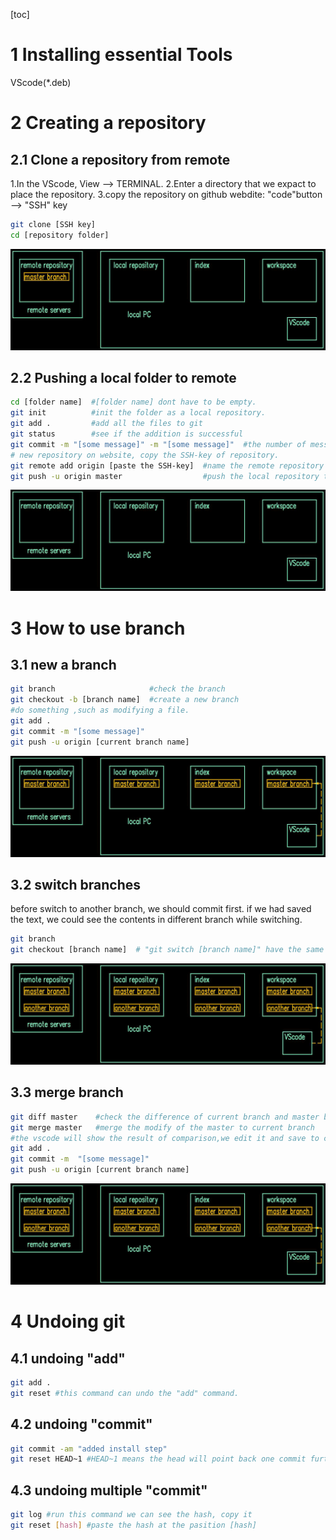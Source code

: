 [toc]

<!-- toc -->

# 1 Installing essential Tools
VScode(*.deb)
# 2 Creating a repository
## 2.1 Clone a repository from remote
1.In the VScode, View --> TERMINAL.
2.Enter a directory that we expact to place the repository.
3.copy the repository on github webdite: "code"button --> "SSH" key
```bash
git clone [SSH key]
cd [repository folder]
```
![clone](./images/How_to_use_Git/clone.gif)

## 2.2 Pushing a local folder to remote
```bash
cd [folder name]  #[folder name] dont have to be empty.
git init          #init the folder as a local repository.
git add .         #add all the files to git
git status        #see if the addition is successful
git commit -m "[some message]" -m "[some message]"  #the number of message has no limits.
# new repository on website, copy the SSH-key of repository.
git remote add origin [paste the SSH-key]  #name the remote repository as origin.
git push -u origin master                  #push the local repository to network.
```
![local-push-remote](./images/How_to_use_Git/local-push-remote.gif)

# 3 How to use branch
## 3.1 new a branch
```bash
git branch                     #check the branch
git checkout -b [branch name]  #create a new branch
#do something ,such as modifying a file.
git add .                      
git commit -m "[some message]"
git push -u origin [current branch name] 
```
![new-branch](./images/How_to_use_Git/new-branch.gif)  

## 3.2 switch branches
before switch to another branch, we should commit first.
if we had saved the text, we could see the contents in different branch while switching. 
```bash
git branch
git checkout [branch name]  # "git switch [branch name]" have the same result 
```
![checkout](./images/How_to_use_Git/checkout.gif)

## 3.3 merge branch
```bash
git diff master    #check the difference of current branch and master branch
git merge master   #merge the modify of the master to current branch 
#the vscode will show the result of comparison,we edit it and save to current branch.
git add .
git commit -m  "[some message]"
git push -u origin [current branch name] 
```
![merge](./images/How_to_use_Git/merge.gif)

# 4 Undoing git

## 4.1 undoing "add"

```bash
git add .
git reset #this command can undo the "add" command.
```

## 4.2 undoing "commit"

```bash
git commit -am "added install step"
git reset HEAD~1 #HEAD~1 means the head will point back one commit further
```

## 4.3 undoing multiple "commit"

```bash
git log #run this command we can see the hash, copy it
git reset [hash] #paste the hash at the pasition [hash]
```

